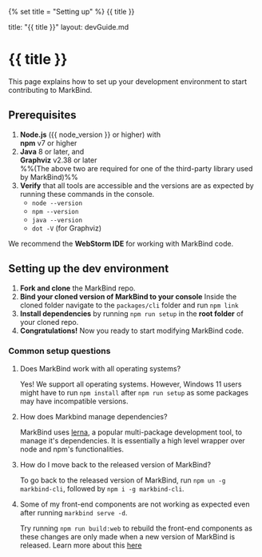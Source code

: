 {% set title = "Setting up" %}
<span id="title" class="d-none">{{ title }}</span>

<frontmatter>
  title: "{{ title }}"
  layout: devGuide.md
</frontmatter>

# {{ title }}

<div class="lead">

This page explains how to set up your development environment to start contributing to MarkBind.
</div>

## Prerequisites

1. **Node.js** ({{ node_version }} or higher) with<br>
   **npm** v7 or higher
1. **Java** 8 or later, and<br>
   **Graphviz** v2.38 or later<br>
   %%(The above two are required for one of the third-party library used by MarkBind)%%
1. **Verify** that all tools are accessible and the versions are as expected by running these commands in the console.
   * `node --version`
   * `npm --version`
   * `java --version`
   * `dot -V` (for Graphviz)

<box type="tip" seamless>

We recommend the **WebStorm IDE** for working with MarkBind code.
</box>

## Setting up the dev environment

1. **Fork and clone** the MarkBind repo.
1. **Bind your cloned version of MarkBind to your console** Inside the cloned folder navigate to the `packages/cli` folder and run `npm link`
1. **Install dependencies** by running <popover content="Under the hood, this calls `npm ci` and `lerna bootstrap`">`npm run setup`</popover> in the **root folder** of your cloned repo.
1. **Congratulations!** Now you ready to start modifying MarkBind code.

### Common setup questions

1. Does MarkBind work with all operating systems?

   Yes! We support all operating systems. However, Windows 11 users might have to run `npm install` after `npm run setup` as some packages may have incompatible versions.

1. How does Markbind manage dependencies?

   MarkBind uses [lerna](https://github.com/lerna/lerna), a popular multi-package development tool, to manage it's dependencies. It is essentially a high level wrapper over node and npm's functionalities.

1. How do I move back to the released version of MarkBind?

   To go back to the released version of MarkBind, run `npm un -g markbind-cli`, followed by `npm i -g markbind-cli`.

1. Some of my front-end components are not working as expected even after running `markbind serve -d`.

   Try running `npm run build:web` to rebuild the front-end components as these changes are only made when a new version of MarkBind is released. Learn more about this [here](workflow.md#editing-frontend-features)
